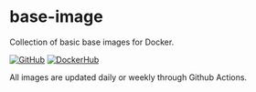 # base-image
Collection of basic base images for Docker.

[![GitHub](https://img.shields.io/badge/GitHub-master-green)](https://github.com/moritz-topp/base-image)
[![DockerHub](https://img.shields.io/badge/DockerHub-latest-blue)](https://hub.docker.com/r/moritztopp/base-image)


All images are updated daily or weekly through Github Actions.
